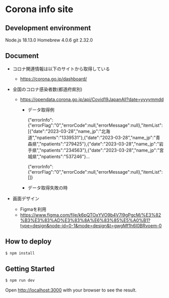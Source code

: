 # Corona info site

## Development environment
Node.js 18.13.0
Homebrew 4.0.6
git 2.32.0

## Document
-   コロナ関連情報は以下のサイトから取得している
    -   https://corona.go.jp/dashboard/

-   全国のコロナ感染者数(都道府県別)
    -   https://opendata.corona.go.jp/api/Covid19JapanAll?date=yyyymmdd
        -   データ取得例

            {"errorInfo":{"errorFlag":"0","errorCode":null,"errorMessage":null},"itemList":[{"date":"2023-03-28","name_jp":"北海道","npatients":"1339531"},{"date":"2023-03-28","name_jp":"青森県","npatients":"279425"},{"date":"2023-03-28","name_jp":"岩手県","npatients":"234563"},{"date":"2023-03-28","name_jp":"宮城県","npatients":"537246"}...

            {"errorInfo":{"errorFlag":"0","errorCode":null,"errorMessage":null},"itemList":[]}
        -   データ取得失敗の時

-   画面デザイン
    -   Figmaを利用
    -   https://www.figma.com/file/k6pQTOxYVO9b4V7l9gPgcM/%E3%82%B3%E3%83%AD%E3%83%8A%E6%83%85%E5%A0%B1?type=design&node-id=0-1&mode=design&t=gwgMf1h6I0BRvoem-0

## How to deploy

```sh
$ npm install
```

## Getting Started

```sh
$ npm run dev
```

Open [http://localhost:3000](http://localhost:3000) with your browser to see the result.
